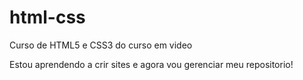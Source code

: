 # html-css
 Curso de HTML5 e CSS3 do curso em video

Estou aprendendo a crir sites e agora vou gerenciar meu repositorio!